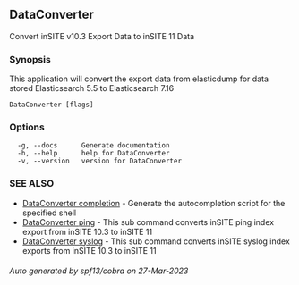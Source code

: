 ## DataConverter

Convert inSITE v10.3 Export Data to inSITE 11 Data

### Synopsis

This application will convert the export data from elasticdump for data stored Elasticsearch 5.5 to Elasticsearch 7.16

```
DataConverter [flags]
```

### Options

```
  -g, --docs      Generate documentation
  -h, --help      help for DataConverter
  -v, --version   version for DataConverter
```

### SEE ALSO

* [DataConverter completion](DataConverter_completion.md)	 - Generate the autocompletion script for the specified shell
* [DataConverter ping](DataConverter_ping.md)	 - This sub command converts inSITE ping index export from inSITE 10.3 to inSITE 11
* [DataConverter syslog](DataConverter_syslog.md)	 - This sub command converts inSITE syslog index exports from inSITE 10.3 to inSITE 11

###### Auto generated by spf13/cobra on 27-Mar-2023
